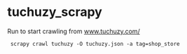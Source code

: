 # tuchuzy_scrapy
Run to start crawling from www.tuchuzy.com/

```
 scrapy crawl tuchuzy -O tuchuzy.json -a tag=shop_store
```